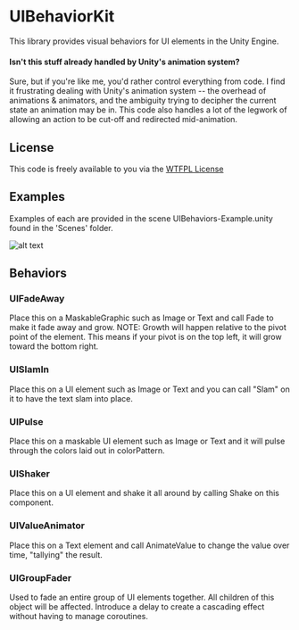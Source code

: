 # UIBehaviorKit

This library provides visual behaviors for UI elements in the Unity Engine.

#### Isn't this stuff already handled by Unity's animation system?

Sure, but if you're like me, you'd rather control everything from code.  I find it frustrating dealing with Unity's animation system -- the overhead of animations & animators, and the ambiguity trying to decipher the current state an animation may be in.  This code also handles a lot of the legwork of allowing an action to be cut-off and redirected mid-animation.

## License

This code is freely available to you via the [WTFPL License](https://en.wikipedia.org/wiki/WTFPL)

## Examples
Examples of each are provided in the scene UIBehaviors-Example.unity found in the 'Scenes' folder.

![alt text](http://www.slonersoft.com/images/uibehavior_example.gif "Examples of UIBehaviors in action.")

## Behaviors
### UIFadeAway
Place this on a MaskableGraphic such as Image or Text and call Fade to make it fade away and grow.
NOTE: Growth will happen relative to the pivot point of the element.  This means if your pivot is on the top left, it will grow toward the bottom right.
### UISlamIn
Place this on a UI element such as Image or Text and you can call "Slam" on it to have the text slam into place.
### UIPulse
Place this on a maskable UI element such as Image or Text and it will pulse through the colors laid out in colorPattern.
### UIShaker
Place this on a UI element and shake it all around by calling Shake on this component.
### UIValueAnimator
Place this on a Text element and call AnimateValue to change the value over time, "tallying" the result.
### UIGroupFader
Used to fade an entire group of UI elements together. All children of this object will be affected.
Introduce a delay to create a cascading effect without having to manage coroutines.
